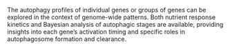 The autophagy profiles of individual genes or groups of genes can be explored in the context of genome-wide patterns. Both nutrient response kinetics and Bayesian analysis of autophagic stages are available, providing insights into each gene’s activation timing and specific roles in autophagosome formation and clearance.<br><br>
